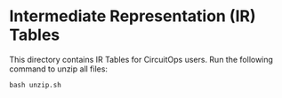 # Intermediate Representation (IR) Tables
This directory contains IR Tables for CircuitOps users. Run the following command to unzip all files:
```
bash unzip.sh
```

